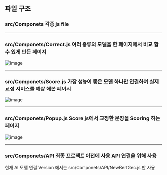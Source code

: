 ## 파일 구조

### src/Componets 각종 js file

---
### src/Componets/Correct.js 여러 종류의 모델을 한 페이지에서 비교 할 수 있게 만든 페이지
![image](https://user-images.githubusercontent.com/22341303/147368977-25a6aaae-5ab6-4766-9964-6032a927e9f2.png)

---
### src/Componets/Score.js 가장 성능이 좋은 모델 하나만 연결하여 실제 교정 서비스를 예상 해본 페이지
![image](https://user-images.githubusercontent.com/22341303/147368999-3c83fb4e-67d6-4cf3-8cba-7e8307ca638c.png)

---
### src/Componets/Popup.js Score.js에서 교정한 문장을 Scoring 하는 페이지
![image](https://user-images.githubusercontent.com/22341303/147369037-6b9398cc-0149-4981-b053-908c58a049f9.png)

---
### src/Componets/API 최종 프로젝트 이전에 사용 API 연결을 위해 사용
현재 AI 모델 연결 Version 에서는 src/Componets/API/NewBertGec.js 만 사용

